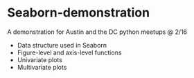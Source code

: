 # Seaborn-demonstration

A demonstration for Austin and the DC python meetups @ 2/16

- Data structure used in Seaborn
- Figure-level and axis-level functions
- Univariate plots
- Multivariate plots
